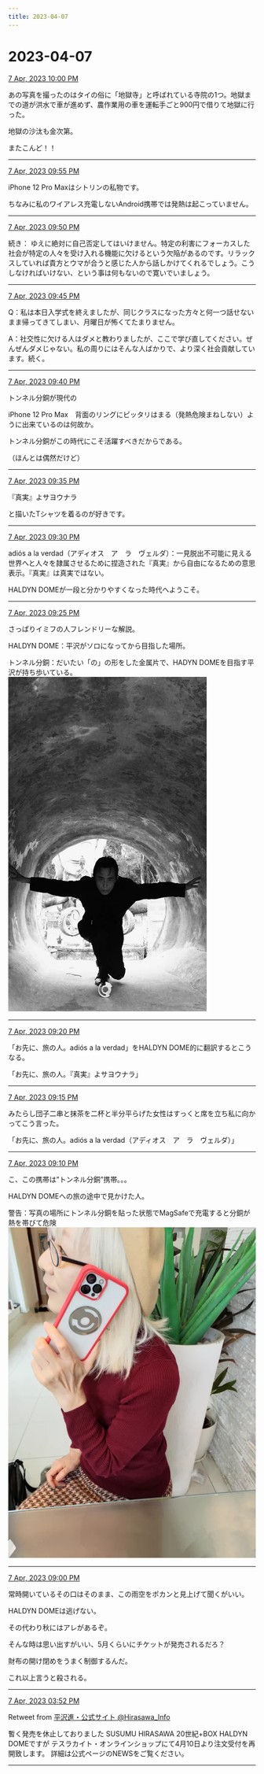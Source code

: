 ```yaml
---
title: 2023-04-07
---
```

# 2023-04-07

[7 Apr, 2023 10:00 PM](https://twitter.com/hirasawa/status/1644324146304913409#m)

あの写真を撮ったのはタイの俗に「地獄寺」と呼ばれている寺院の1つ。地獄までの道が洪水で車が進めず、農作業用の車を運転手ごと900円で借りて地獄に行った。

地獄の沙汰も金次第。

またこんど！！

---

[7 Apr, 2023 09:55 PM](https://twitter.com/hirasawa/status/1644322883827793920#m)

iPhone 12 Pro Maxはシトリンの私物です。

ちなみに私のワイアレス充電しないAndroid携帯では発熱は起こっていません。

---

[7 Apr, 2023 09:50 PM](https://twitter.com/hirasawa/status/1644321625624526853#m)

続き：
ゆえに絶対に自己否定してはいけません。特定の利害にフォーカスした社会が特定の人々を受け入れる機能に欠けるという欠陥があるのです。リラックスしていれば貴方とウマが合うと感じた人から話しかけてくれるでしょう。こうしなければいけない、という事は何もないので寛いでいましょう。

---

[7 Apr, 2023 09:45 PM](https://twitter.com/hirasawa/status/1644320367685582849#m)

Q：私は本日入学式を終えましたが、同じクラスになった方々と何一つ話せないまま帰ってきてしまい、月曜日が怖くてたまりません。

A：社交性に欠ける人はダメと教わりましたが、ここで学び直してください。ぜんぜんダメじゃない。私の周りにはそんな人ばかりで、より深く社会貢献しています。続く。

---

[7 Apr, 2023 09:40 PM](https://twitter.com/hirasawa/status/1644319108878721027#m)

トンネル分銅が現代の

iPhone 12 Pro Max　背面のリングにピッタリはまる（発熱危険まねしない）ように出来ているのは何故か。

トンネル分銅がこの時代にこそ活躍すべきだからである。

（ほんとは偶然だけど）

---

[7 Apr, 2023 09:35 PM](https://twitter.com/hirasawa/status/1644317850813841409#m)

『真実』よサヨウナラ

と描いたTシャツを着るのが好きです。

---

[7 Apr, 2023 09:30 PM](https://twitter.com/hirasawa/status/1644316594468790276#m)

adiós a la verdad（アディオス　ア　ラ　ヴェルダ）：一見脱出不可能に見える世界へと人々を隷属させるために捏造された『真実』から自由になるための意思表示。『真実』は真実ではない。

HALDYN DOMEが一段と分かりやすくなった時代へようこそ。

---

[7 Apr, 2023 09:25 PM](https://twitter.com/hirasawa/status/1644315334101327875#m)

さっぱりイミフの人フレンドリーな解説。

HALDYN DOME：平沢がソロになってから目指した場所。

トンネル分銅：だいたい「の」の形をした金属片で、HADYN DOMEを目指す平沢が持ち歩いている。
![image](images/2023-04-07-8-0.png)

---

[7 Apr, 2023 09:20 PM](https://twitter.com/hirasawa/status/1644314075961389063#m)

「お先に、旅の人。adiós a la verdad」をHALDYN DOME的に翻訳するとこうなる。

「お先に、旅の人。『真実』よサヨウナラ」

---

[7 Apr, 2023 09:15 PM](https://twitter.com/hirasawa/status/1644312817640538113#m)

みたらし団子二串と抹茶を二杯と半分平らげた女性はすっくと席を立ち私に向かってこう言った。

「お先に、旅の人。adiós a la verdad（アディオス　ア　ラ　ヴェルダ）」

---

[7 Apr, 2023 09:10 PM](https://twitter.com/hirasawa/status/1644311559299125254#m)

こ、この携帯は”トンネル分銅”携帯。。。

HALDYN DOMEへの旅の途中で見かけた人。

警告：写真の場所にトンネル分銅を貼った状態でMagSafeで充電すると分銅が熱を帯びて危険
![image](images/2023-04-07-11-0.png)

---

[7 Apr, 2023 09:00 PM](https://twitter.com/hirasawa/status/1644309053638860802#m)

常時開いているその口はそのまま、この雨空をポカンと見上げて聞くがいい。

HALDYN DOMEは逃げない。

その代わり秋にはアレがあるぞ。

そんな時は思い出すがいい、5月くらいにチケットが発売されるだろ？

財布の開け閉めをうまく制御するんだ。

これ以上言うと殺される。

---

[7 Apr, 2023 03:52 PM](https://twitter.com/Hirasawa_Info/status/1644231534562652161#m)

Retweet from [平沢進・公式サイト @Hirasawa_Info](https://twitter.com/Hirasawa_Info)

暫く発売を休止しておりました
SUSUMU HIRASAWA 20世紀+BOX HALDYN DOMEですが
テスラカイト・オンラインショップにて4月10日より注文受付を再開致します。
詳細は公式ページのNEWSをご覧ください。

---

